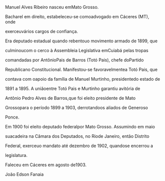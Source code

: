 

Manuel Alves Ribeiro nasceu emMato Grosso.



Bacharel em direito, estabeleceu-se comoadvogado em Cáceres (MT), onde

exerceuvários cargos de confiança.



Era deputado estadual quando rebentouo movimento armado de 1899, que

culminoucom o cerco à Assembleia Legislativa emCuiabá pelas tropas

comandadas por AntônioPais de Barros (Totó Pais), chefe doPartido

Republicano Constitucional. Manifestou-se favoravelmentea Totó Pais, que

contava com oapoio da família de Manuel Murtinho, presidentedo estado de

1891 a 1895. A uniãoentre Totó Pais e Murtinho garantiu avitória de

Antônio Pedro Alves de Barros,que foi eleito presidente de Mato

Grossopara o período 1899 a 1903, derrotandoos aliados de Generoso

Ponce.



Em 1900 foi eleito deputado federalpor Mato Grosso. Assumindo em maio

suacadeira na Câmara dos Deputados, no Riode Janeiro, então Distrito

Federal, exerceuo mandato até dezembro de 1902, quandose encerrou a

legislatura.



Faleceu em Cáceres em agosto de1903.



João Edson Fanaia



